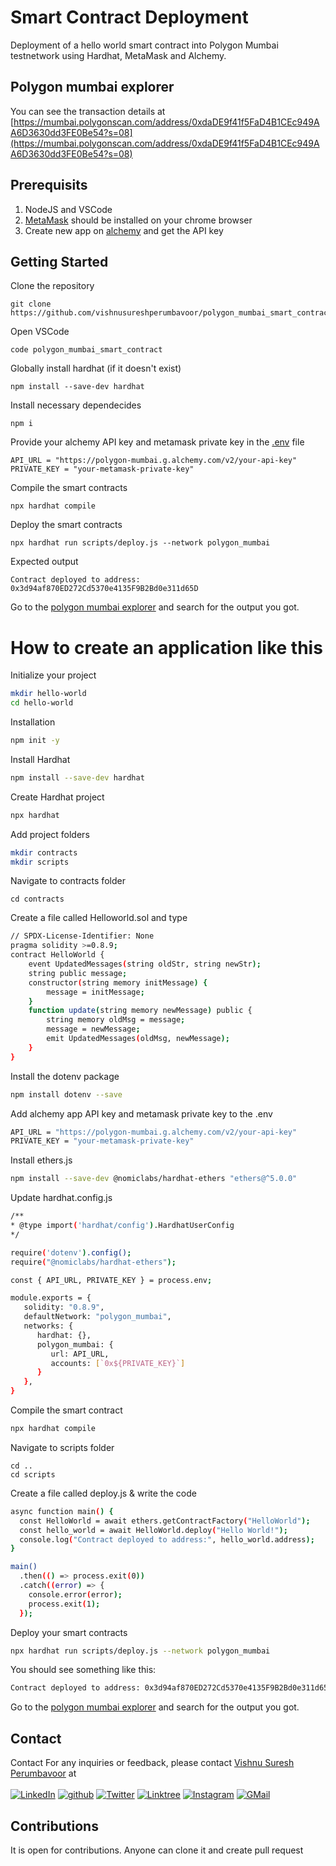 # Smart Contract Deployment
Deployment of a hello world smart contract into Polygon Mumbai testnetwork using Hardhat, MetaMask and Alchemy.

## Polygon mumbai explorer
You can see the transaction details at [https://mumbai.polygonscan.com/address/0xdaDE9f41f5FaD4B1CEc949AA6D3630dd3FE0Be54?s=08](https://mumbai.polygonscan.com/address/0xdaDE9f41f5FaD4B1CEc949AA6D3630dd3FE0Be54?s=08)

## Prerequisits
1. NodeJS and VSCode
2. [MetaMask](https://metamask.io/download/) should be installed on your chrome browser
3. Create new app on [alchemy](https://dashboard.alchemy.com/apps) and get the API key
   
## Getting Started
Clone the repository
```
git clone https://github.com/vishnusureshperumbavoor/polygon_mumbai_smart_contract.git
```
Open VSCode
```
code polygon_mumbai_smart_contract
```
Globally install hardhat (if it doesn't exist)
```
npm install --save-dev hardhat
```
Install necessary dependecides
```
npm i
```
Provide your alchemy API key and metamask private key in the [.env](.env) file
```
API_URL = "https://polygon-mumbai.g.alchemy.com/v2/your-api-key"
PRIVATE_KEY = "your-metamask-private-key"
```
Compile the smart contracts
```
npx hardhat compile
```
Deploy the smart contracts
```
npx hardhat run scripts/deploy.js --network polygon_mumbai
```
Expected output
```
Contract deployed to address: 0x3d94af870ED272Cd5370e4135F9B2Bd0e311d65D
```
Go to the [polygon mumbai explorer](https://mumbai.polygonscan.com/) and search for the output you got.

# How to create an application like this
Initialize your project
  ```sh
  mkdir hello-world
  cd hello-world
  ```
Installation
   ```sh
   npm init -y
   ```
Install Hardhat
  ```sh
  npm install --save-dev hardhat
  ```
Create Hardhat project
```sh
npx hardhat
```
Add project folders
```sh
mkdir contracts
mkdir scripts
```
Navigate to contracts folder
```
cd contracts
```
Create a file called Helloworld.sol and type
```sh
// SPDX-License-Identifier: None
pragma solidity >=0.8.9;
contract HelloWorld {
    event UpdatedMessages(string oldStr, string newStr);
    string public message;
    constructor(string memory initMessage) {
        message = initMessage;
    }
    function update(string memory newMessage) public {
        string memory oldMsg = message;
        message = newMessage;
        emit UpdatedMessages(oldMsg, newMessage);
    }
}
```
Install the dotenv package
```sh
npm install dotenv --save
```
Add alchemy app API key and metamask private key to the .env
```sh
API_URL = "https://polygon-mumbai.g.alchemy.com/v2/your-api-key"
PRIVATE_KEY = "your-metamask-private-key"
```
Install ethers.js
```sh
npm install --save-dev @nomiclabs/hardhat-ethers "ethers@^5.0.0"
```
Update hardhat.config.js
```sh
/**
* @type import('hardhat/config').HardhatUserConfig
*/

require('dotenv').config();
require("@nomiclabs/hardhat-ethers");

const { API_URL, PRIVATE_KEY } = process.env;

module.exports = {
   solidity: "0.8.9",
   defaultNetwork: "polygon_mumbai",
   networks: {
      hardhat: {},
      polygon_mumbai: {
         url: API_URL,
         accounts: [`0x${PRIVATE_KEY}`]
      }
   },
}
```
Compile the smart contract
```sh
npx hardhat compile
```
Navigate to scripts folder
```
cd ..
cd scripts
```
Create a file called deploy.js & write the code
```sh
async function main() {
  const HelloWorld = await ethers.getContractFactory("HelloWorld");
  const hello_world = await HelloWorld.deploy("Hello World!");
  console.log("Contract deployed to address:", hello_world.address);
}

main()
  .then(() => process.exit(0))
  .catch((error) => {
    console.error(error);
    process.exit(1);
  });
```
Deploy your smart contracts
```sh
npx hardhat run scripts/deploy.js --network polygon_mumbai
```
You should see something like this:
```sh
Contract deployed to address: 0x3d94af870ED272Cd5370e4135F9B2Bd0e311d65D
```
Go to the [polygon mumbai explorer](https://mumbai.polygonscan.com/) and search for the output you got.
## Contact
Contact
For any inquiries or feedback, please contact [Vishnu Suresh Perumbavoor](https://vishnusureshperumbavoor.github.io/V-S-P/) at <br> <br>
[![LinkedIn][linkedin-shield]][linkedin-url]
[![github][github-shield]][github-url]
[![Twitter][twitter-shield]][twitter-url]
[![Linktree][linktree-shield]][linktree-url]
[![Instagram][instagram-shield]][instagram-url]
[![GMail][gmail-shield]][gmail-url]


## Contributions
It is open for contributions. Anyone can clone it and create pull request

[linkedin-shield]: https://img.shields.io/badge/LinkedIn-0077B5?style=for-the-badge&logo=linkedin&logoColor=white
[linkedin-url]: https://www.linkedin.com/in/vishnu-suresh-perumbavoor/
[twitter-shield]: https://img.shields.io/badge/Twitter-1DA1F2?style=for-the-badge&logo=twitter&logoColor=white
[twitter-url]: https://twitter.com/in/vspeeeeee
[instagram-shield]: https://img.shields.io/badge/Instagram-E4405F?style=for-the-badge&logo=instagram&logoColor=white
[instagram-url]: https://www.instagram.com/vishnusureshperumbavoor/
[linktree-shield]: https://img.shields.io/badge/linktree-39E09B?style=for-the-badge&logo=linktree&logoColor=white
[linktree-url]: https://linktr.ee/vishnusureshperumbavoor2.0
[github-shield]: https://img.shields.io/badge/GitHub-100000?style=for-the-badge&logo=github&logoColor=white
[github-url]: https://github.com/vishnusureshperumbavoor
[gmail-shield]: https://img.shields.io/badge/Gmail-D14836?style=for-the-badge&logo=gmail&logoColor=white
[gmail-url]: mailto:vishnusureshperumbavoor@gmail.com


